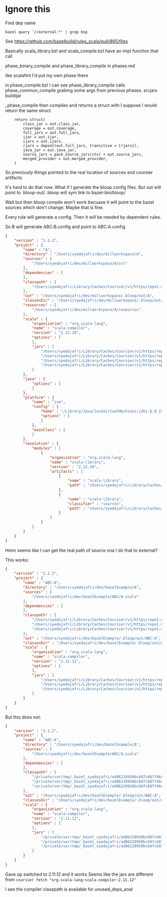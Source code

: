 # Ignore this

Find dep name
```
bazel query '//external:*' | grep bsp
```

See https://github.com/bazelbuild/rules_scala/pull/865/files

Basically scala_library.bzl and scala_compile.bzl have an impl function that call

phase_binary_compile and phase_library_compile in phases.md


like scalafmt I'd put my own phase there

in phase_compile.bzl I can see phase_library_compile calls phase_common_compile grabing
some args from previous phases.
srcjars
buildijar

_phase_compile then compiles and returns a struct with
I suppose I would return the same struct
```
    return struct(
        class_jar = out.class_jar,
        coverage = out.coverage,
        full_jars = out.full_jars,
        ijar = out.ijar,
        ijars = out.ijars,
        rjars = depset(out.full_jars, transitive = [rjars]),
        java_jar = out.java_jar,
        source_jars = pack_source_jars(ctx) + out.source_jars,
        merged_provider = out.merged_provider,
    )
```



So previously things pointed to the real location of sources and coursier artifacts

It's hard to do that now. What if I generate the bloop config files.
But out will point to .bloop-out/
.bloop will sym link to bazel-bin/bloop/

Wait but then bloop compile won't work becuase it will point to the bazel sources which don't change. Maybe that is fine.

Every rule will generate a config. Then it will be needed by dependent rules.

So B will generate ABC:B.config and point to ABC:A.config



```json
{
    "version" : "1.1.2",
    "project" : {
        "name" : "A",
        "directory" : "/Users/syedajafri/dev/millworkspace/A", 
        "sources" : [
            "/Users/syedajafri/dev/millworkspace/A/src"
        ],
        "dependencies" : [
        ],
        "classpath" : [
            "/Users/syedajafri/Library/Caches/Coursier/v1/https/repo1.maven.org/maven2/org/scala-lang/scala-library/2.12.10/scala-library-2.12.10.jar"
        ],
        "out" : "/Users/syedajafri/dev/millworkspace/.bloop/out/A",
        "classesDir" : "/Users/syedajafri/dev/millworkspace/.bloop/out/A/classes",
        "resources" : [
            "/Users/syedajafri/dev/millworkspace/A/resources"
        ],
        "scala" : {
            "organization" : "org.scala-lang",
            "name" : "scala-compiler",
            "version" : "2.12.10",
            "options" : [
            ],
            "jars" : [
                "/Users/syedajafri/Library/Caches/Coursier/v1/https/repo1.maven.org/maven2/org/scala-lang/scala-compiler/2.12.10/scala-compiler-2.12.10.jar",
                "/Users/syedajafri/Library/Caches/Coursier/v1/https/repo1.maven.org/maven2/org/scala-lang/scala-reflect/2.12.10/scala-reflect-2.12.10.jar",
                "/Users/syedajafri/Library/Caches/Coursier/v1/https/repo1.maven.org/maven2/org/scala-lang/modules/scala-xml_2.12/1.0.6/scala-xml_2.12-1.0.6.jar",
                "/Users/syedajafri/Library/Caches/Coursier/v1/https/repo1.maven.org/maven2/org/scala-lang/scala-library/2.12.10/scala-library-2.12.10.jar"
            ]
        },
        "java" : {
            "options" : [
            ]
        },
        "platform" : {
            "name" : "jvm",
            "config" : {
                "home" : "/Library/Java/JavaVirtualMachines/jdk1.8.0_231.jdk/Contents/Home",
                "options" : [
                ]
            },
            "mainClass" : [
            ]
        },
        "resolution" : {
            "modules" : [
                {
                    "organization" : "org.scala-lang",
                    "name" : "scala-library",
                    "version" : "2.12.10",
                    "artifacts" : [
                        {
                            "name" : "scala-library",
                            "path" : "/Users/syedajafri/Library/Caches/Coursier/v1/https/repo1.maven.org/maven2/org/scala-lang/scala-library/2.12.10/scala-library-2.12.10.jar"
                        },
                        {
                            "name" : "scala-library",
                            "classifier" : "sources",
                            "path" : "/Users/syedajafri/Library/Caches/Coursier/v1/https/repo1.maven.org/maven2/org/scala-lang/scala-library/2.12.10/scala-library-2.12.10-sources.jar"
                        }
                    ]
                }
            ]
        }
    }
}
```


Hmm seems like I can get the real path of source cna I do that to external?

This works:
```json
{
    "version" : "1.1.2",
    "project" : {
        "name" : "ABC:A",
        "directory" : "/Users/syedajafri/dev/bazelExample/A",
        "sources" : [
            "/Users/syedajafri/dev/bazelExample/ABC/A.scala"
        ],
        "dependencies" : [
        ],
        "classpath" : [
            "/Users/syedajafri/Library/Caches/Coursier/v1/https/repo1.maven.org/maven2/org/scala-lang/scala-compiler/2.11.12/scala-compiler-2.11.12.jar",
            "/Users/syedajafri/Library/Caches/Coursier/v1/https/repo1.maven.org/maven2/org/scala-lang/scala-library/2.11.12/scala-library-2.11.12.jar",
            "/Users/syedajafri/Library/Caches/Coursier/v1/https/repo1.maven.org/maven2/org/scala-lang/scala-reflect/2.11.12/scala-reflect-2.11.12.jar"
        ],
        "out" : "/Users/syedajafri/dev/bazelExample/.bloop/out/ABC:A",
        "classesDir" : "/Users/syedajafri/dev/bazelExample/.bloop/out/ABC:A/classes",
        "scala" : {
            "organization" : "org.scala-lang",
            "name" : "scala-compiler",
            "version" : "2.11.12",
            "options" : [
            ],
            "jars" : [
                "/Users/syedajafri/Library/Caches/Coursier/v1/https/repo1.maven.org/maven2/org/scala-lang/scala-compiler/2.11.12/scala-compiler-2.11.12.jar",
                "/Users/syedajafri/Library/Caches/Coursier/v1/https/repo1.maven.org/maven2/org/scala-lang/scala-library/2.11.12/scala-library-2.11.12.jar",
                "/Users/syedajafri/Library/Caches/Coursier/v1/https/repo1.maven.org/maven2/org/scala-lang/scala-reflect/2.11.12/scala-reflect-2.11.12.jar"
            ]
        }
    }
}

```


But this does not:


```json
{
    "version" : "1.1.2",
    "project" : {
        "name" : "ABC:A",
        "directory" : "/Users/syedajafri/dev/bazelExample/A",
        "sources" : [
            "/Users/syedajafri/dev/bazelExample/ABC/A.scala"
        ],
        "dependencies" : [
        ],
        "classpath" : [
            "/private/var/tmp/_bazel_syedajafri/ad86228950bcb07c687f46ad51824bd1/external/io_bazel_rules_scala_scala_compiler/scala-compiler-2.11.12.jar",
            "/private/var/tmp/_bazel_syedajafri/ad86228950bcb07c687f46ad51824bd1/external/io_bazel_rules_scala_scala_library/scala-library-2.11.12.jar",
            "/private/var/tmp/_bazel_syedajafri/ad86228950bcb07c687f46ad51824bd1/external/io_bazel_rules_scala_scala_reflect/scala-reflect-2.11.12.jar"
        ],
        "out" : "/Users/syedajafri/dev/bazelExample/.bloop/out/ABC:A",
        "classesDir" : "/Users/syedajafri/dev/bazelExample/.bloop/out/ABC:A/classes",
        "scala" : {
            "organization" : "org.scala-lang",
            "name" : "scala-compiler",
            "version" : "2.11.12",
            "options" : [
            ],
            "jars" : [
                "/private/var/tmp/_bazel_syedajafri/ad86228950bcb07c687f46ad51824bd1/external/io_bazel_rules_scala_scala_compiler/scala-compiler-2.11.12.jar",
                "/private/var/tmp/_bazel_syedajafri/ad86228950bcb07c687f46ad51824bd1/external/io_bazel_rules_scala_scala_library/scala-library-2.11.12.jar",
                "/private/var/tmp/_bazel_syedajafri/ad86228950bcb07c687f46ad51824bd1/external/io_bazel_rules_scala_scala_reflect/scala-reflect-2.11.12.jar"
            ]
        }
    }
}
```



Gave up switched to 2.11.12 and it works
Seems like the jars are different from `coursier fetch "org.scala-lang:scala-compiler:2.11.12"`


I see the compiler classpath is available for unused_deps_anal